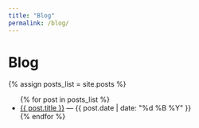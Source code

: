 ```yaml
---
title: "Blog"
permalink: /blog/
---
```


# Blog

{% assign posts_list = site.posts %}
<ul>
{% for post in posts_list %}
  <li>
    <a href="{{ post.url | relative_url }}">{{ post.title }}</a>
    <span> — {{ post.date | date: "%d %B %Y" }}</span>
  </li>
{% endfor %}
</ul>
